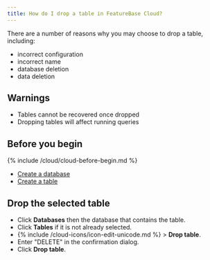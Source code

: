 ```yaml
---
title: How do I drop a table in FeatureBase Cloud?
---
```


There are a number of reasons why you may choose to drop a table, including:
* incorrect configuration
* incorrect name
* database deletion
* data deletion

## Warnings

* Tables cannot be recovered once dropped
* Dropping tables will affect running queries

## Before you begin

{% include /cloud/cloud-before-begin.md %}
* [Create a database](/cloud/cloud-databases/cloud-db-create)
* [Create a table](/cloud/cloud-tables/cloud-table-create)

## Drop the selected table

* Click **Databases** then the database that contains the table.
* Click **Tables** if it is not already selected.
* {% include /cloud-icons/icon-edit-unicode.md %} > **Drop table**.
* Enter "DELETE" in the confirmation dialog.
* Click **Drop table**.
